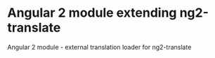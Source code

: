 # Angular 2 module extending ng2-translate

Angular 2 module - external translation loader for ng2-translate

